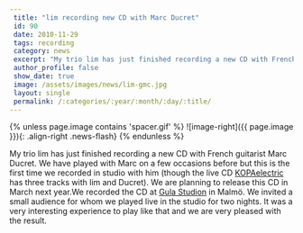 ```yaml
---
 title: "lim recording new CD with Marc Ducret"
 id: 90
 date: 2010-11-29
 tags: recording
 category: news
 excerpt: "My trio lim has just finished recording a new CD with French guitarist Marc Ducret. We have played with Marc on a few occasions before but this is the first time we recorded in studio with him (though..."
 author_profile: false
 show_date: true
 image: /assets/images/news/lim-gmc.jpg
 layout: single
 permalink: /:categories/:year/:month/:day/:title/
---
```

{% unless page.image contains 'spacer.gif' %}
   ![image-right]({{ page.image }}){: .align-right .news-flash}
{% endunless %}

My trio lim has just finished recording a new CD with French guitarist Marc Ducret. We have played with Marc on a few occasions before but this is the first time we recorded in studio with him (though the live CD <a href="http://www.henrikfrisk.com/index.jsp?metaId=music&id=disc&about=1&field=id&query=13">KOPAelectric</a> has three tracks with lim and Ducret). We are planning to release this CD in March next year.We recorded the CD at <a href="http://www.gulastudion.com/">Gula Studion</a> in Malmö. We invited a small audience for whom we played live in the studio for two nights. It was a very interesting experience to play like that and we are very pleased with the result.

